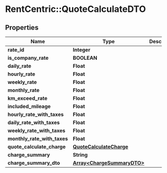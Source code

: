 # RentCentric::QuoteCalculateDTO

## Properties
Name | Type | Description | Notes
------------ | ------------- | ------------- | -------------
**rate_id** | **Integer** |  | [optional] 
**is_company_rate** | **BOOLEAN** |  | [optional] 
**daily_rate** | **Float** |  | [optional] 
**hourly_rate** | **Float** |  | [optional] 
**weekly_rate** | **Float** |  | [optional] 
**monthly_rate** | **Float** |  | [optional] 
**km_exceed_rate** | **Float** |  | [optional] 
**included_mileage** | **Float** |  | [optional] 
**hourly_rate_with_taxes** | **Float** |  | [optional] 
**daily_rate_with_taxes** | **Float** |  | [optional] 
**weekly_rate_with_taxes** | **Float** |  | [optional] 
**monthly_rate_with_taxes** | **Float** |  | [optional] 
**quote_calculate_charge** | [**QuoteCalculateCharge**](QuoteCalculateCharge.md) |  | [optional] 
**charge_summary** | **String** |  | [optional] 
**charge_summary_dto** | [**Array&lt;ChargeSummaryDTO&gt;**](ChargeSummaryDTO.md) |  | [optional] 


